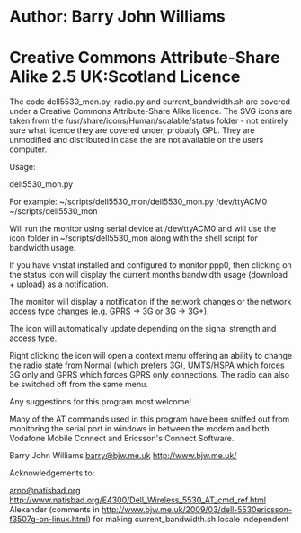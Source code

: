 # Author: Barry John Williams
# Creative Commons Attribute-Share Alike 2.5 UK:Scotland Licence

The code dell5530_mon.py, radio.py and current_bandwidth.sh are covered under a Creative Commons Attribute-Share Alike licence.  The SVG icons are taken from the /usr/share/icons/Human/scalable/status folder - not entirely sure what licence they are covered under, probably GPL.  They are unmodified and distributed in case the are not available on the users computer.  

Usage:

dell5530_mon.py <SERIAL> <INSTALLLOCATION>

For example:
~/scripts/dell5530_mon/dell5530_mon.py /dev/ttyACM0 ~/scripts/dell5530_mon

Will run the monitor using serial device at /dev/ttyACM0 and will use the icon folder in ~/scripts/dell5530_mon along with the shell script for bandwidth usage.  

If you have vnstat installed and configured to monitor ppp0, then clicking on the status icon will display the current months bandwidth usage (download + upload) as a notification.  

The monitor will display a notification if the network changes or the network access type changes (e.g. GPRS -> 3G or 3G -> 3G+).  

The icon will automatically update depending on the signal strength and access type.  

Right clicking the icon will open a context menu offering an ability to change the radio state from Normal (which prefers 3G), UMTS/HSPA which forces 3G only and GPRS which forces GPRS only connections.  The radio can also be switched off from the same menu.  

Any suggestions for this program most welcome!  

Many of the AT commands used in this program have been sniffed out from monitoring the serial port in windows in between the modem and both Vodafone Mobile Connect and Ericsson's Connect Software.  

Barry John Williams <barry@bjw.me.uk> http://www.bjw.me.uk/

Acknowledgements to:

<arno@natisbad.org> http://www.natisbad.org/E4300/Dell_Wireless_5530_AT_cmd_ref.html
Alexander (comments in http://www.bjw.me.uk/2009/03/dell-5530ericsson-f3507g-on-linux.html) for making current_bandwidth.sh locale independent
